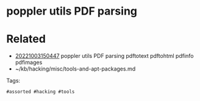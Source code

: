 # poppler utils PDF parsing

# Related

- [20221003150447](/zet/20221003150447/README.md) poppler utils PDF parsing pdftotext pdftohtml pdfinfo pdfimages
- ~/kb/hacking/misc/tools-and-apt-packages.md

Tags:

    #assorted #hacking #tools
